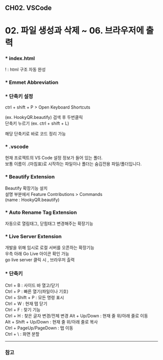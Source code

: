 ## CH02. VSCode

# 02. 파일 생성과 삭제 ~ 06. 브라우저에 출력

### \* index.html

! : html 구조 자동 완성

### \* Emmet Abbreviation

### \* 단축키 설정

ctrl + shift + P > Open Keyboard Shortcuts

(ex. HookyQR.beautify) 검색 후 두번클릭  
단축키 누르기 (ex. ctrl + shift + L)

해당 단축키로 바로 코드 정리 가능

### \* .vscode

현재 프로젝트의 VS Code 설정 정보가 들어 있는 폴더.  
보통 이름이 .(마침표)로 시작하는 파일이나 폴더는 숨김전용 파일/폴더입니다.

### \* Beautify Extension

Beautify 확장기능 설치  
설명 부분에서 Feature Contributions > Commands  
(name : HookyQR.beautify)

### \* Auto Rename Tag Extension

자동으로 열림태그, 닫힘태그 변경해주는 확장기능

### \* Live Server Extension

개발을 위해 임시로 로컬 서버를 오픈하는 확장기능  
우측 아래 Go Live 아이콘 확인 가능  
go live server 클릭 시 , 브라우저 출력

### \* 단축키

Ctrl + B : 사이드 바 열고/닫기  
Ctrl + P : 빠른 열기(파일이나 기호)  
Ctrl + Shift + P : 모든 명령 표시  
Ctrl + W : 현재 탭 닫기  
Ctrl + F : 찾기 기능  
Ctrl + H : 찾은 글자 변경/전체 변경
Alt + Up/Down : 현재 줄 위/아래 줄로 이동  
Alt + Shift + Up/Down : 현재 줄 위/아래 줄로 복사  
Ctrl + PageUp/PageDown : 탭 이동  
Ctrl + \ : 화면 분할

---

### 참고
